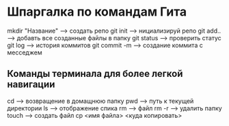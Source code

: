 # Шпаргалка по командам Гита


mkdir "Название" --> создать репо
git init --> нициализируй репо
git add.. --> добавть все созданные файлы в папку
git status --> проверить статус
git log --> история коммитов
git commit -m --> создание коммита с месседжем

## Команды терминала для более легкой навигации

cd --> возвращение в домащнюю папку
pwd  --> путь  к текущей директории
ls --> отображение спика 
rm -->  файл
rm -r  -->  удалить папку
touch --> создать файл
cp <имя файла> <куда копировать>

